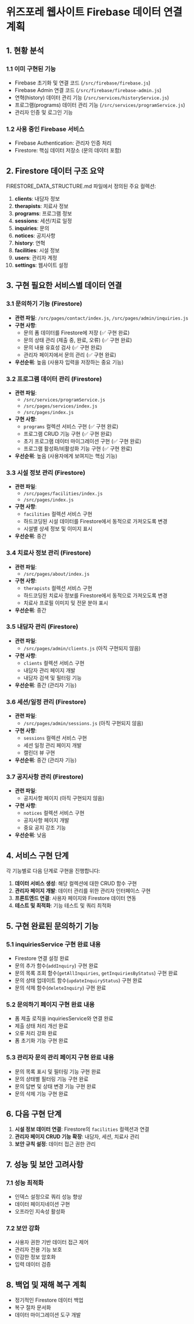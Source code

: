 # 위즈포레 웹사이트 Firebase 데이터 연결 계획

## 1. 현황 분석

### 1.1 이미 구현된 기능
- Firebase 초기화 및 연결 코드 (`/src/firebase/firebase.js`)
- Firebase Admin 연결 코드 (`/src/firebase/firebase-admin.js`)
- 연혁(history) 데이터 관리 기능 (`/src/services/historyService.js`)
- 프로그램(programs) 데이터 관리 기능 (`/src/services/programService.js`)
- 관리자 인증 및 로그인 기능

### 1.2 사용 중인 Firebase 서비스
- Firebase Authentication: 관리자 인증 처리
- Firestore: 핵심 데이터 저장소 (문의 데이터 포함)

## 2. Firestore 데이터 구조 요약

FIRESTORE_DATA_STRUCTURE.md 파일에서 정의된 주요 컬렉션:

1. **clients**: 내담자 정보
2. **therapists**: 치료사 정보
3. **programs**: 프로그램 정보
4. **sessions**: 세션/치료 일정
5. **inquiries**: 문의
6. **notices**: 공지사항
7. **history**: 연혁
8. **facilities**: 시설 정보
9. **users**: 관리자 계정
10. **settings**: 웹사이트 설정

## 3. 구현 필요한 서비스별 데이터 연결

### 3.1 문의하기 기능 (Firestore)
- **관련 파일**: `/src/pages/contact/index.js`, `/src/pages/admin/inquiries.js`
- **구현 사항**:
  - 문의 폼 데이터를 Firestore에 저장 (✅ 구현 완료)
  - 문의 상태 관리 (제출 중, 완료, 오류) (✅ 구현 완료)
  - 문의 내용 유효성 검사 (✅ 구현 완료)
  - 관리자 페이지에서 문의 관리 (✅ 구현 완료)
- **우선순위**: 높음 (사용자 입력을 저장하는 중요 기능)

### 3.2 프로그램 데이터 관리 (Firestore)
- **관련 파일**:
  - `/src/services/programService.js`
  - `/src/pages/services/index.js`
  - `/src/pages/index.js`
- **구현 사항**:
  - `programs` 컬렉션 서비스 구현 (✅ 구현 완료)
  - 프로그램 CRUD 기능 구현 (✅ 구현 완료)
  - 초기 프로그램 데이터 마이그레이션 구현 (✅ 구현 완료)
  - 프로그램 활성화/비활성화 기능 구현 (✅ 구현 완료)
- **우선순위**: 높음 (사용자에게 보여지는 핵심 기능)

### 3.3 시설 정보 관리 (Firestore)
- **관련 파일**:
  - `/src/pages/facilities/index.js`
  - `/src/pages/index.js`
- **구현 사항**:
  - `facilities` 컬렉션 서비스 구현
  - 하드코딩된 시설 데이터를 Firestore에서 동적으로 가져오도록 변경
  - 시설별 상세 정보 및 이미지 표시
- **우선순위**: 중간

### 3.4 치료사 정보 관리 (Firestore)
- **관련 파일**:
  - `/src/pages/about/index.js`
- **구현 사항**:
  - `therapists` 컬렉션 서비스 구현
  - 하드코딩된 치료사 정보를 Firestore에서 동적으로 가져오도록 변경
  - 치료사 프로필 이미지 및 전문 분야 표시
- **우선순위**: 중간

### 3.5 내담자 관리 (Firestore)
- **관련 파일**:
  - `/src/pages/admin/clients.js` (아직 구현되지 않음)
- **구현 사항**:
  - `clients` 컬렉션 서비스 구현
  - 내담자 관리 페이지 개발
  - 내담자 검색 및 필터링 기능
- **우선순위**: 중간 (관리자 기능)

### 3.6 세션/일정 관리 (Firestore)
- **관련 파일**:
  - `/src/pages/admin/sessions.js` (아직 구현되지 않음)
- **구현 사항**:
  - `sessions` 컬렉션 서비스 구현
  - 세션 일정 관리 페이지 개발
  - 캘린더 뷰 구현
- **우선순위**: 중간 (관리자 기능)

### 3.7 공지사항 관리 (Firestore)
- **관련 파일**:
  - 공지사항 페이지 (아직 구현되지 않음)
- **구현 사항**:
  - `notices` 컬렉션 서비스 구현
  - 공지사항 페이지 개발
  - 중요 공지 강조 기능
- **우선순위**: 낮음

## 4. 서비스 구현 단계

각 기능별로 다음 단계로 구현을 진행합니다:

1. **데이터 서비스 생성**: 해당 컬렉션에 대한 CRUD 함수 구현
2. **관리자 페이지 개발**: 데이터 관리를 위한 관리자 인터페이스 구현
3. **프론트엔드 연결**: 사용자 페이지와 Firestore 데이터 연동
4. **테스트 및 최적화**: 기능 테스트 및 쿼리 최적화

## 5. 구현 완료된 문의하기 기능

### 5.1 inquiriesService 구현 완료 내용
- Firestore 연결 설정 완료
- 문의 추가 함수(`addInquiry`) 구현 완료
- 문의 목록 조회 함수(`getAllInquiries`, `getInquiriesByStatus`) 구현 완료 
- 문의 상태 업데이트 함수(`updateInquiryStatus`) 구현 완료
- 문의 삭제 함수(`deleteInquiry`) 구현 완료

### 5.2 문의하기 페이지 구현 완료 내용
- 폼 제출 로직을 inquiriesService와 연결 완료
- 제출 상태 처리 개선 완료
- 오류 처리 강화 완료
- 폼 초기화 기능 구현 완료

### 5.3 관리자 문의 관리 페이지 구현 완료 내용
- 문의 목록 표시 및 필터링 기능 구현 완료
- 문의 상태별 필터링 기능 구현 완료
- 문의 답변 및 상태 변경 기능 구현 완료
- 문의 삭제 기능 구현 완료

## 6. 다음 구현 단계

1. **시설 정보 데이터 연결**: Firestore의 `facilities` 컬렉션과 연결
2. **관리자 페이지 CRUD 기능 확장**: 내담자, 세션, 치료사 관리
3. **보안 규칙 설정**: 데이터 접근 권한 관리

## 7. 성능 및 보안 고려사항

### 7.1 성능 최적화
- 인덱스 설정으로 쿼리 성능 향상
- 데이터 페이지네이션 구현
- 오프라인 지속성 활성화

### 7.2 보안 강화
- 사용자 권한 기반 데이터 접근 제어
- 관리자 전용 기능 보호
- 민감한 정보 암호화
- 입력 데이터 검증

## 8. 백업 및 재해 복구 계획

- 정기적인 Firestore 데이터 백업
- 복구 절차 문서화
- 데이터 마이그레이션 도구 개발
